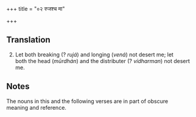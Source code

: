 +++
title = "०२ रुजश्च मा"

+++
## Translation
2. Let both breaking (? *rujá*) and longing (*vená*) not desert me; let  
both the head (*mūrdhán*) and the distributer (? *vídharman*) not desert  
me.

## Notes
The nouns in this and the following verses are in part of obscure  
meaning and reference.
